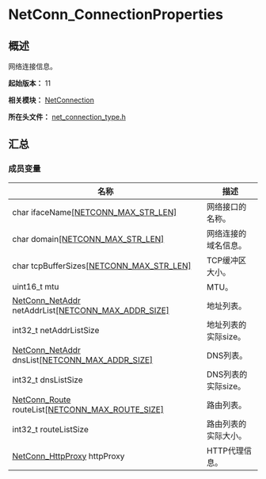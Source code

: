 # NetConn_ConnectionProperties

## 概述

网络连接信息。

**起始版本：** 11

**相关模块：** [NetConnection](capi-netconnection.md)

**所在头文件：** [net_connection_type.h](capi-net-connection-type-h.md)

## 汇总

### 成员变量

| 名称                                                                                        | 描述                 |
|---------------------------------------------------------------------------------------------| -------------------- |
| char ifaceName[[NETCONN_MAX_STR_LEN]](capi-net-connection-type-h.md#宏定义)                                                         | 网络接口的名称。     |
| char domain[[NETCONN_MAX_STR_LEN]](capi-net-connection-type-h.md#宏定义)                                                            | 网络连接的域名信息。 |
| char tcpBufferSizes[[NETCONN_MAX_STR_LEN]](capi-net-connection-type-h.md#宏定义)                                                    | TCP缓冲区大小。      |
| uint16_t mtu                                                                                | MTU。                |
| [NetConn_NetAddr](capi-netconnection-netconn-netaddr.md) netAddrList[[NETCONN_MAX_ADDR_SIZE]](capi-net-connection-type-h.md#宏定义) | 地址列表。           |
| int32_t netAddrListSize                                                                     | 地址列表的实际size。 |
| [NetConn_NetAddr](capi-netconnection-netconn-netaddr.md) dnsList[[NETCONN_MAX_ADDR_SIZE]](capi-net-connection-type-h.md#宏定义)     | DNS列表。            |
| int32_t dnsListSize                                                                         | DNS列表的实际size。  |
| [NetConn_Route](capi-netconnection-netconn-route.md) routeList[[NETCONN_MAX_ROUTE_SIZE]](capi-net-connection-type-h.md#宏定义)      | 路由列表。           |
| int32_t routeListSize                                                                       | 路由列表的实际大小。 |
| [NetConn_HttpProxy](capi-netconnection-netconn-httpproxy.md) httpProxy                      | HTTP代理信息。       |


